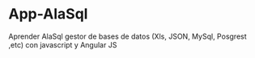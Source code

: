 # App-AlaSql
Aprender AlaSql gestor de bases de datos (Xls, JSON, MySql, Posgrest ,etc) con javascript y Angular JS

